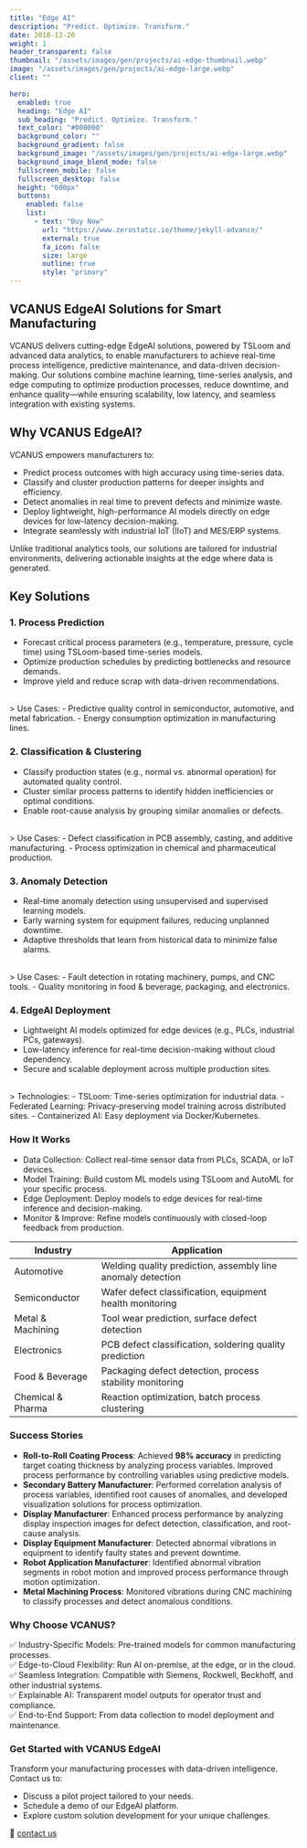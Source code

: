 ```yaml
---
title: "Edge AI"
description: "Predict. Optimize. Transform."
date: 2018-12-20
weight: 1
header_transparent: false
thumbnail: "/assets/images/gen/projects/ai-edge-thumbnail.webp"
image: "/assets/images/gen/projects/ai-edge-large.webp"
client: ""

hero:
  enabled: true
  heading: "Edge AI"
  sub_heading: "Predict. Optimize. Transform."
  text_color: "#000000"
  background_color: ""
  background_gradient: false
  background_image: "/assets/images/gen/projects/ai-edge-large.webp"
  background_image_blend_mode: false
  fullscreen_mobile: false
  fullscreen_desktop: false
  height: "600px"
  buttons:
    enabled: false
    list:
      - text: "Buy Now"
        url: "https://www.zerostatic.io/theme/jekyll-advance/"
        external: true
        fa_icon: false
        size: large
        outline: true
        style: "primary"
---
```


## VCANUS EdgeAI Solutions for Smart Manufacturing

VCANUS delivers cutting-edge EdgeAI solutions, powered by TSLoom and advanced data analytics, to enable manufacturers to achieve real-time process intelligence, predictive maintenance, and data-driven decision-making. Our solutions combine machine learning, time-series analysis, and edge computing to optimize production processes, reduce downtime, and enhance quality—while ensuring scalability, low latency, and seamless integration with existing systems.

## Why VCANUS EdgeAI?

VCANUS empowers manufacturers to:

- Predict process outcomes with high accuracy using time-series data.
- Classify and cluster production patterns for deeper insights and efficiency.
- Detect anomalies in real time to prevent defects and minimize waste.
- Deploy lightweight, high-performance AI models directly on edge devices for low-latency decision-making.
- Integrate seamlessly with industrial IoT (IIoT) and MES/ERP systems.

Unlike traditional analytics tools, our solutions are tailored for industrial environments, delivering actionable insights at the edge where data is generated.

## Key Solutions

### 1. Process Prediction
- Forecast critical process parameters (e.g., temperature, pressure, cycle time) using TSLoom-based time-series models.
- Optimize production schedules by predicting bottlenecks and resource demands.
- Improve yield and reduce scrap with data-driven recommendations.
<br>
> Use Cases:
    - Predictive quality control in semiconductor, automotive, and metal fabrication.
    - Energy consumption optimization in manufacturing lines.


### 2. Classification & Clustering
- Classify production states (e.g., normal vs. abnormal operation) for automated quality control.
- Cluster similar process patterns to identify hidden inefficiencies or optimal conditions.
- Enable root-cause analysis by grouping similar anomalies or defects.
<br>
> Use Cases:
    - Defect classification in PCB assembly, casting, and additive manufacturing.
    - Process optimization in chemical and pharmaceutical production.


### 3. Anomaly Detection
- Real-time anomaly detection using unsupervised and supervised learning models.
- Early warning system for equipment failures, reducing unplanned downtime.
- Adaptive thresholds that learn from historical data to minimize false alarms.
<br>
> Use Cases:
    - Fault detection in rotating machinery, pumps, and CNC tools.
    - Quality monitoring in food & beverage, packaging, and electronics.


### 4. EdgeAI Deployment
- Lightweight AI models optimized for edge devices (e.g., PLCs, industrial PCs, gateways).
- Low-latency inference for real-time decision-making without cloud dependency.
- Secure and scalable deployment across multiple production sites.
<br>
> Technologies:
    - TSLoom: Time-series optimization for industrial data.
    - Federated Learning: Privacy-preserving model training across distributed sites.
    - Containerized AI: Easy deployment via Docker/Kubernetes.

### How It Works
- Data Collection: Collect real-time sensor data from PLCs, SCADA, or IoT devices.
- Model Training: Build custom ML models using TSLoom and AutoML for your specific process.
- Edge Deployment: Deploy models to edge devices for real-time inference and decision-making.
- Monitor & Improve: Refine models continuously with closed-loop feedback from production.

| Industry | Application |
|---|---|
| Automotive | Welding quality prediction, assembly line anomaly detection |
| Semiconductor | Wafer defect classification, equipment health monitoring |
| Metal & Machining | Tool wear prediction, surface defect detection |
| Electronics | PCB defect classification, soldering quality prediction |
| Food & Beverage | Packaging defect detection, process stability monitoring |
| Chemical & Pharma | Reaction optimization, batch process clustering |

### Success Stories 
- **Roll-to-Roll Coating Process**: Achieved **98% accuracy** in predicting target coating thickness by analyzing process variables. Improved process performance by controlling variables using predictive models.
- **Secondary Battery Manufacturer**: Performed correlation analysis of process variables, identified root causes of anomalies, and developed visualization solutions for process optimization.
- **Display Manufacturer**: Enhanced process performance by analyzing display inspection images for defect detection, classification, and root-cause analysis.
- **Display Equipment Manufacturer**: Detected abnormal vibrations in equipment to identify faulty states and prevent downtime.
- **Robot Application Manufacturer**: Identified abnormal vibration segments in robot motion and improved process performance through motion optimization.
- **Metal Machining Process**: Monitored vibrations during CNC machining to classify processes and detect anomalous conditions.

### Why Choose VCANUS?
✅ Industry-Specific Models: Pre-trained models for common manufacturing processes.
<br>
✅ Edge-to-Cloud Flexibility: Run AI on-premise, at the edge, or in the cloud.
<br>
✅ Seamless Integration: Compatible with Siemens, Rockwell, Beckhoff, and other industrial systems.
<br>
✅ Explainable AI: Transparent model outputs for operator trust and compliance.
<br>
✅ End-to-End Support: From data collection to model deployment and maintenance.

### Get Started with VCANUS EdgeAI
Transform your manufacturing processes with data-driven intelligence. Contact us to:
- Discuss a pilot project tailored to your needs.
- Schedule a demo of our EdgeAI platform.
- Explore custom solution development for your unique challenges.

📩 [contact us](mailto:info@vcanus.com)
